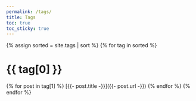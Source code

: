 ```yaml
---
permalink: /tags/
title: Tags
toc: true
toc_sticky: true
---
```

{% assign sorted = site.tags | sort %}
{% for tag in sorted %}
# {{ tag[0] }}
 {% for post in tag[1] %}
  [{{- post.title -}}]({{- post.url -}})
 {% endfor %}
{% endfor %}
